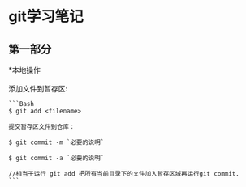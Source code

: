 git学习笔记
========
第一部分
--------
*本地操作<br>	
	添加文件到暂存区:<br>
	
	```Bash
	$ git add <filename>
	
	提交暂存区文件到仓库：
	
	$ git commit -m `必要的说明`
	
	$ git commit -a `必要的说明`
	
	//相当于运行 git add 把所有当前目录下的文件加入暂存区域再运行git commit.
	```
	
